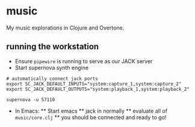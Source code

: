 # music

My music explorations in Clojure and Overtone.

## running the workstation

* Ensure `pipewire` is running to serve as our JACK server
* Start supernova synth engine
```
# automatically connect jack ports
export SC_JACK_DEFAULT_INPUTS="system:capture_1,system:capture_2"
export SC_JACK_DEFAULT_OUTPUTS="system:playback_1,system:playback_2"

supernova -u 57110
```
* In Emacs:
** Start emacs
** jack in normally
** evaluate all of `music/core.clj`
** you should be connected and ready to go!
